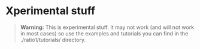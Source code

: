 # Xperimental stuff

 > **Warning:** This is experimental stuff. It may not work (and will not work in most cases) so use the examples and tutorials you can find in the ./ratio1/tutorials/ directory.